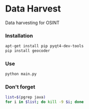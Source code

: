 # Data Harvest

Data harvesting for OSINT

### Installation

```sh
apt-get install pip pyqt4-dev-tools
pip install geocoder
```

### Use

```sh
python main.py
```
### Don't forget

```sh
list=$(pgrep java)
for i in $list; do kill -9 $i; done
```
